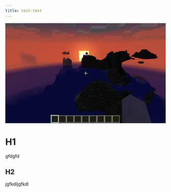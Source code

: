 ```yaml
---
title: test-test
---
```

![gfdgfd](/media_folder/2017-09-18_23.34.58.png)

# H1

gfdgfd

## H2

jgfkdljgfkdl
